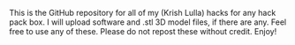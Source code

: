 This is the GitHub repository for all of my (Krish Lulla) hacks for any hack pack box. I will upload software and .stl 3D model files, if there are any. Feel free to use any of these. 
Please do not repost these without credit.
Enjoy!
